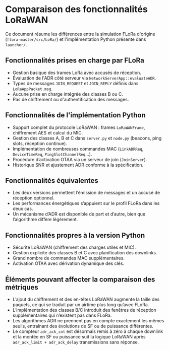 # Comparaison des fonctionnalités LoRaWAN

Ce document résume les différences entre la simulation FLoRa d'origine
(`flora-master/src/LoRa/`) et l'implémentation Python présente dans `launcher/`.

## Fonctionnalités prises en charge par FLoRa

- Gestion basique des trames LoRa avec accusés de réception.
- Évaluation de l'ADR côté serveur via `NetworkServerApp::evaluateADR`.
- Types de messages ``JOIN_REQUEST`` et ``JOIN_REPLY`` définis dans
  `LoRaAppPacket.msg`.
- Aucune prise en charge intégrée des classes B ou C.
- Pas de chiffrement ou d'authentification des messages.

## Fonctionnalités de l'implémentation Python

- Support complet du protocole LoRaWAN : frames ``LoRaWANFrame``,
  chiffrement AES et calcul du MIC.
- Gestion des classes A, B et C dans `server.py` et `node.py` (beacons,
  ping slots, réception continue).
- Implémentation de nombreuses commandes MAC
  (``LinkADRReq``, ``DeviceTimeReq``, ``PingSlotChannelReq``…).
- Procédure d’activation OTAA via un serveur de join (`JoinServer`).
- Historique SNR et ajustement ADR conforme à la spécification.

## Fonctionnalités équivalentes

- Les deux versions permettent l’émission de messages et un accusé de
  réception optionnel.
- Les performances énergétiques s’appuient sur le profil FLoRa dans les
  deux cas.
- Un mécanisme d’ADR est disponible de part et d’autre, bien que
  l’algorithme diffère légèrement.

## Fonctionnalités propres à la version Python

- Sécurité LoRaWAN (chiffrement des charges utiles et MIC).
- Gestion explicite des classes B et C avec planification des downlinks.
- Grand nombre de commandes MAC supplémentaires.
- Activation OTAA avec dérivation dynamique des clés.

## Éléments pouvant affecter la comparaison des métriques

- L’ajout du chiffrement et des en-têtes LoRaWAN augmente la taille des
  paquets, ce qui se traduit par un airtime plus long qu’avec FLoRa.
- L’implémentation des classes B/C introduit des fenêtres de réception
  supplémentaires qui n’existent pas dans FLoRa.
- Les algorithmes ADR ne prennent pas en compte exactement les mêmes
  seuils, entraînant des évolutions de SF ou de puissance différentes.
- Le compteur `adr_ack_cnt` est désormais remis à zéro à chaque downlink
  et la montée en SF ou puissance suit la logique LoRaWAN après
  `adr_ack_limit + adr_ack_delay` transmissions sans réponse.
